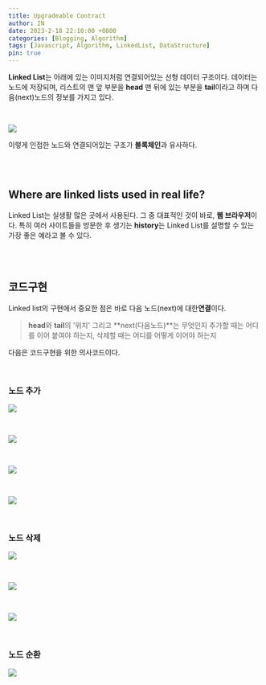 ```yaml
---
title: Upgradeable Contract
author: IN
date: 2023-2-18 22:10:00 +0800
categories: [Blogging, Algorithm]
tags: [Javascript, Algorithm, LinkedList, DataStructure]
pin: true
---
```


**Linked List**는 아래에 있는 이미지처럼 연결되어있는 선형 데이터 구조이다.
데이터는 노드에 저장되며, 리스트의 맨 앞 부분을 **head** 맨 뒤에 있는 부분을 **tail**이라고 하며 다음(next)노드의 정보를 가지고 있다.


<br />

![](https://images.velog.io/images/in63119/post/4db9da8e-a515-43d6-a584-3ccebf1be72f/%E1%84%89%E1%85%B3%E1%84%8F%E1%85%B3%E1%84%85%E1%85%B5%E1%86%AB%E1%84%89%E1%85%A3%E1%86%BA%202020-12-06%20%E1%84%8B%E1%85%A9%E1%84%92%E1%85%AE%201.35.40.png)


이렇게 인접한 노드와 연결되어있는 구조가 **블록체인**과 유사하다.

<br />
<br />

## Where are linked lists used in real life?
Linked List는 실생활 많은 곳에서 사용된다. 그 중 대표적인 것이 바로, **웹 브라우저**이다.
특히 여러 사이트들을 방문한 후 생기는 **history**는 Linked List를 설명할 수 있는 가장 좋은 예라고 볼 수 있다.

<br />
<br />

## 코드구현

Linked list의 구현에서 중요한 점은 바로 다음 노드(next)에 대한**연결**이다.
> **head**와 **tail**의 '위치' 그리고 **next(다음노드)**는 무엇인지
추가할 때는 어디를 이어 붙여야 하는지,
> 삭제할 때는 어디를 어떻게 이어야 하는지

다음은 코드구현을 위한 의사코드이다. 

<br />

### 노드 추가
![](https://images.velog.io/images/in63119/post/7aacbe80-c42c-4495-a803-d6810a7e0f17/LinkedList_PPT.001.jpeg)

<br />

![](https://images.velog.io/images/in63119/post/f4de9b73-668e-45fe-b3c7-714df5efcdc8/LinkedList_PPT.002.jpeg)

<br />

![](https://images.velog.io/images/in63119/post/015268d8-c0ff-4bb2-b531-5621486e7673/LinkedList_PPT.003.jpeg)

<br />

![](https://images.velog.io/images/in63119/post/0c1f8aad-49e7-41ec-86b1-8e2910a18bef/LinkedList_PPT.004.jpeg)

<br />

### 노드 삭제
![](https://images.velog.io/images/in63119/post/3843bbd5-807b-43bb-acbe-93dfe52199a9/LinkedList_PPT.005.jpeg)

<br />

![](https://images.velog.io/images/in63119/post/2e2fe10b-8834-45ff-9f6e-da7a5ec6be79/LinkedList_PPT.006.jpeg)

<br />

![](https://images.velog.io/images/in63119/post/dec15211-3141-4080-a842-2ef3830e6a2c/LinkedList_PPT.007.jpeg)

<br />

### 노드 순환
![](https://images.velog.io/images/in63119/post/a3a457ee-db40-4fb3-8c79-07019b4542cd/LinkedList_PPT.008.jpeg)
